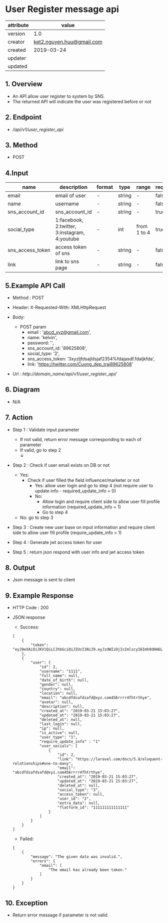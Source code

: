 # User Register message api   

| attribute | value |
|-----------|-------|
| version   | 1.0   |
| creator   | ket2.nguyen.huu@gmail.com |
| created   | 2019-03-24 |
| updater   | 
| updated   |  |

## 1. Overview 

- An API allow user register to system by SNS.
- The returned API will indicate the user was registered before or not

## 2. Endpoint

- */api/v1/user_register_api*

## 3. Method

- POST

## 4.Input 

name  | description| format | type | range | required
--- | ---| ---| ---|---|---
email|email of user|-|string|-|false 
name|username|-|string|-|false
sns_account_id|sns_account_id|-|string|-|true
social_type|1:facebook, 2:twitter, 3:instagram, 4:youtube|-|int|from 1 to 4|true
sns_access_token|access token of sns|-|string|-|false
link|link to sns page|-|string|-|false

## 5.Example API Call

- Method : POST

- Header: X-Requested-With: XMLHttpRequest

- Body: 
    - POST param
        - email : 'abcd_xyz@gmail.com',
        - name: 'kelvin',
        - password: '',
        - sns_account_id: '89625808',
        - social_type: '2',
        - sns_access_token: '3xyzljfdsajldsjaf2354%fdajasdf.fdaljkfda',
        - link: 'https://twitter.com/Cuong_dep_trai89625808'
        
- Url : *http://domain_name/api/v1/user_register_api/*

## 6. Diagram 

- N/A

## 7. Action

- Step 1 : Validate input parameter
    + If not valid, return error message corresponding to each of parameter
    + If valid, go to step 2          
    ↓
    
- Step 2 : Check if user email exists on DB or not
   + Yes: 
        + Check if user filled the field influencer/marketer or not
            + Yes: allow user login and go to step 4 (not require user to update info - required_update_info = 0)
            + No: 
                + Allow login and require client side to allow user fill profile information (required_update_info = 1)
                + Go to step 4 
   + No: go to step 3
 
    
- Step 3 : Create new user base on input information and require client side to allow user fill profile (require_update_info = 1)

- Step 4 : Generate jwt access token for user 

- Step 5 : return json respond with user info and jwt access token

## 8. Output

- Json message is sent to client  

## 9. Example Response 

- HTTP Code : 200

- JSON response 
    
    + Success:
    
    ```
    [
        {
            "token": "eyJ0eXAiOiJKV1QiLCJhbGciOiJIUzI1NiJ9.eyJzdWIiOjIsImlzcyI6Imh0dHA6Ly8zNS4yMzYuNjYuOTUvYXBpL3YxL3VzZXJfbG9naW5fYXBpIiwiaWF0IjoxNTUzMTgwNjA3LCJleHAiOjE1NTMxODQyMDcsIm5iZiI6MTU1MzE4MDYwNywianRpIjoiRkhtQXZSTkdBQmRiWE9wMiJ9.gl0nV0ZOJvQgLpzl2KJYoWHzAZRqOO5qFmv2T66FK28"
        },
        {
            "user": {
                "id": 2,
                "username": "1111",
                "full_name": null,
                "date_of_birth": null,
                "gender": null,
                "country": null,
                "location": null,
                "email": "abcdfdsafdsafd@xyz.com456rrrr4fhtrthye",
                "avatar": null,
                "description": null,
                "created_at": "2019-03-21 15:03:27",
                "updated_at": "2019-03-21 15:03:27",
                "deleted_at": null,
                "last_login": null,
                "ip": null,
                "is_active": null,
                "user_type": "1",
                "require_update_info" : "1"
                "user_socials": [
                    {
                        "id": 2,
                        "link": "https://laravel.com/docs/5.8/eloquent-relationships#one-to-many",
                        "email": "abcdfdsafdsafd@xyz.com456rrrr4fhtrthye",
                        "created_at": "2019-03-21 15:03:27",
                        "updated_at": "2019-03-21 15:03:27",
                        "deleted_at": null,
                        "social_type": "3",
                        "access_token": null,
                        "user_id": "2",
                        "extra_data": null,
                        "flatform_id": "111111111111111"
                    }
                ]
            }
        }
    ]
    ```
    
    + Failed: 
    
    ```
    {
        {
            "message": "The given data was invalid.",
            "errors": {
                "email": [
                    "The email has already been taken."
                ]
            }
        }
    }
    ```

## 10. Exception

- Return error message if parameter is not valid 
